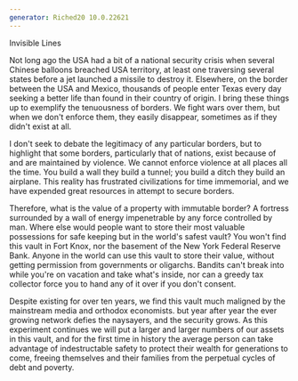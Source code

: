 ```yaml
---
generator: Riched20 10.0.22621
---
```


Invisible Lines

Not long ago the USA had a bit of a national security crisis when
several Chinese balloons breached USA territory, at least one traversing
several states before a jet launched a missile to destroy it. Elsewhere,
on the border between the USA and Mexico, thousands of people enter
Texas every day seeking a better life than found in their country of
origin. I bring these things up to exemplify the tenuousness of borders.
We fight wars over them, but when we don\'t enforce them, they easily
disappear, sometimes as if they didn\'t exist at all.

I don\'t seek to debate the legitimacy of any particular borders, but to
highlight that some borders, particularly that of nations, exist because
of and are maintained by violence. We cannot enforce violence at all
places all the time. You build a wall they build a tunnel; you build a
ditch they build an airplane. This reality has frustrated civilizations
for time immemorial, and we have expended great resources in attempt to
secure borders.

Therefore, what is the value of a property with immutable border? A
fortress surrounded by a wall of energy impenetrable by any force
controlled by man. Where else would people want to store their most
valuable possessions for safe keeping but in the world\'s safest vault?
You won\'t find this vault in Fort Knox, nor the basement of the New
York Federal Reserve Bank. Anyone in the world can use this vault to
store their value, without getting permission from governments or
oligarchs. Bandits can\'t break into while you\'re on vacation and take
what\'s inside, nor can a greedy tax collector force you to hand any of
it over if you don\'t consent.

Despite existing for over ten years, we find this vault much maligned by
the mainstream media and orthodox economists. but year after year the
ever growing network defies the naysayers, and the security grows. As
this experiment continues we will put a larger and larger numbers of our
assets in this vault, and for the first time in history the average
person can take advantage of indestructable safety to protect their
wealth for generations to come, freeing themselves and their families
from the perpetual cycles of debt and poverty.
